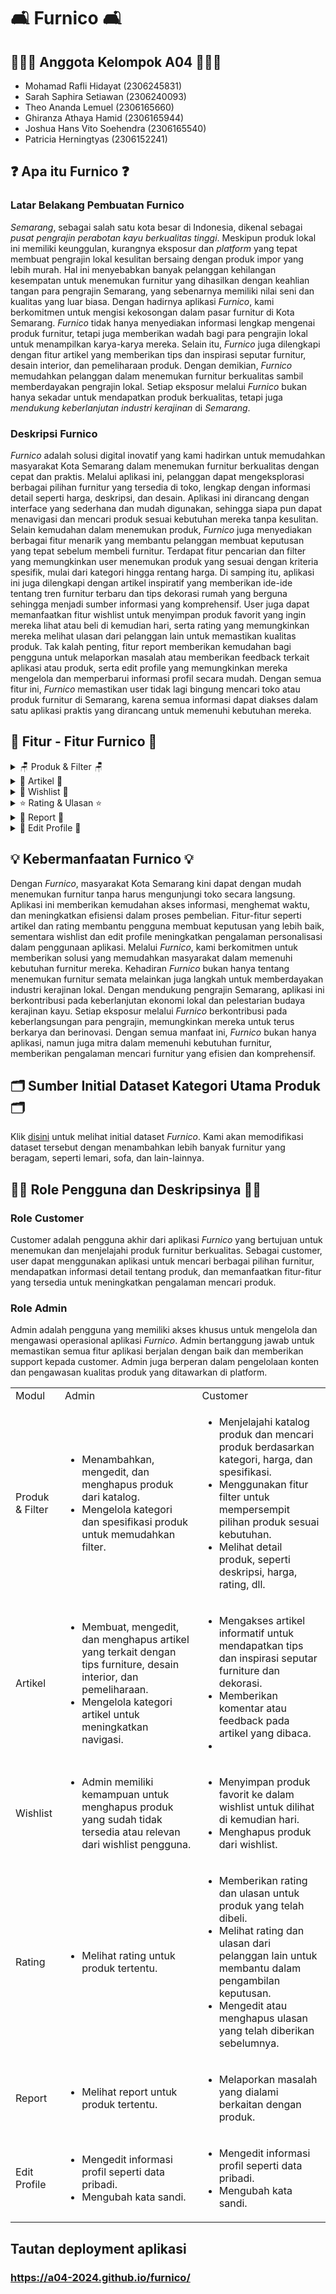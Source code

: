 # 🛋️ Furnico 🛋️

## 🙋🏻‍♂️ Anggota Kelompok A04 🙋🏻‍♀️
- Mohamad Rafli Hidayat (2306245831) 
- Sarah Saphira Setiawan (2306240093)
- Theo Ananda Lemuel (2306165660)
- Ghiranza Athaya Hamid (2306165944)
- Joshua Hans Vito Soehendra (2306165540)
- Patricia Herningtyas (2306152241)

## ❓ Apa itu Furnico ❓
### Latar Belakang Pembuatan Furnico
*Semarang*, sebagai salah satu kota besar di Indonesia, dikenal sebagai *pusat pengrajin perabotan kayu berkualitas tinggi*. Meskipun produk lokal ini memiliki keunggulan, kurangnya eksposur dan _platform_ yang tepat membuat pengrajin lokal kesulitan bersaing dengan produk impor yang lebih murah. Hal ini menyebabkan banyak pelanggan kehilangan kesempatan untuk menemukan furnitur yang dihasilkan dengan keahlian tangan para pengrajin Semarang, yang sebenarnya memiliki nilai seni dan kualitas yang luar biasa.
Dengan hadirnya aplikasi *Furnico*, kami berkomitmen untuk mengisi kekosongan dalam pasar furnitur di Kota Semarang. *Furnico* tidak hanya menyediakan informasi lengkap mengenai produk furnitur, tetapi juga memberikan wadah bagi para pengrajin lokal untuk menampilkan karya-karya mereka. Selain itu, *Furnico* juga dilengkapi dengan fitur artikel yang memberikan tips dan inspirasi seputar furnitur, desain interior, dan pemeliharaan produk. Dengan demikian, *Furnico* memudahkan pelanggan dalam menemukan furnitur berkualitas sambil memberdayakan pengrajin lokal. Setiap eksposur melalui *Furnico* bukan hanya sekadar untuk mendapatkan produk berkualitas, tetapi juga *mendukung keberlanjutan industri kerajinan* di *Semarang*.

### Deskripsi Furnico
*Furnico* adalah solusi digital inovatif yang kami hadirkan untuk memudahkan masyarakat Kota Semarang dalam menemukan furnitur berkualitas dengan cepat dan praktis. Melalui aplikasi ini, pelanggan dapat mengeksplorasi berbagai pilihan furnitur yang tersedia di toko, lengkap dengan informasi detail seperti harga, deskripsi, dan desain. Aplikasi ini dirancang dengan interface yang sederhana dan mudah digunakan, sehingga siapa pun dapat menavigasi dan mencari produk sesuai kebutuhan mereka tanpa kesulitan.
Selain kemudahan dalam menemukan produk, *Furnico* juga menyediakan berbagai fitur menarik yang membantu pelanggan membuat keputusan yang tepat sebelum membeli furnitur. Terdapat fitur pencarian dan filter yang memungkinkan user menemukan produk yang sesuai dengan kriteria spesifik, mulai dari kategori hingga rentang harga. Di samping itu, aplikasi ini juga dilengkapi dengan artikel inspiratif yang memberikan ide-ide tentang tren furnitur terbaru dan tips dekorasi rumah yang berguna sehingga menjadi sumber informasi yang komprehensif. User juga dapat memanfaatkan fitur wishlist untuk menyimpan produk favorit yang ingin mereka lihat atau beli di kemudian hari, serta rating yang memungkinkan mereka melihat ulasan dari pelanggan lain untuk memastikan kualitas produk. Tak kalah penting, fitur report memberikan kemudahan bagi pengguna untuk melaporkan masalah atau memberikan feedback terkait aplikasi atau produk, serta edit profile yang memungkinkan mereka mengelola dan memperbarui informasi profil secara mudah. Dengan semua fitur ini, *Furnico* memastikan user tidak lagi bingung mencari toko atau produk furnitur di Semarang, karena semua informasi dapat diakses dalam satu aplikasi praktis yang dirancang untuk memenuhi kebutuhan mereka.

## 🚀 Fitur - Fitur Furnico 🚀
<details>
<summary>🪑 Produk & Filter 🪑</summary>
Menyajikan katalog produk furnitur lengkap, memungkinkan pengguna dengan mudah menelusuri berbagai pilihan produk. Dilengkapi fitur filter yang canggih, pengguna dapat memfilter produk berdasarkan kategori, rentang harga, dan spesifikasi lainnya untuk menemukan produk yang sesuai dengan kebutuhan dan preferensi mereka.
</details>

<details>
<summary>
📰 Artikel 📰
</summary>
Menyediakan beragam artikel informatif yang mencakup tips memilih furnitur yang tepat, panduan merawat perabot, tren terbaru dalam desain interior, hingga inspirasi dekorasi rumah. Artikel ini dirancang untuk membantu pengguna membuat keputusan yang lebih cerdas dan kreatif dalam menata ruang mereka.
</details>

<details>
<summary>
🧺 Wishlist 🧺
</summary>
Pengguna dapat menyimpan produk-produk yang mereka sukai ke dalam daftar wishlist. Fitur ini memungkinkan mereka untuk dengan mudah mengakses kembali produk yang diinginkan pada kunjungan berikutnya atau saat siap untuk melakukan pembelian.
</details>

<details>
<summary>
⭐ Rating & Ulasan ⭐
</summary>
Menyediakan fitur penilaian dan ulasan yang memungkinkan pengguna melihat dan menulis ulasan dari pelanggan lain. Fitur ini membantu pengguna mendapatkan informasi tambahan mengenai kualitas produk berdasarkan pengalaman pengguna lain sebelum memutuskan pembelian.
</details>

<details>
<summary>
🚨 Report 🚨
</summary>
Memfasilitasi pengguna untuk melaporkan masalah atau memberikan feedback terkait produk.
</details>

<details>
<summary>
🪪 Edit Profile 🪪
</summary>
Pengguna dapat dengan mudah mengelola dan memperbarui informasi akun mereka melalui fitur Edit Profile. Pengguna bisa memperbarui nama, nomor telepon, serta referensi lain yang mempermudah pengalaman berbelanja mereka di masa mendatang.
</details>

## 💡 Kebermanfaatan Furnico 💡
Dengan *Furnico*, masyarakat Kota Semarang kini dapat dengan mudah menemukan furnitur tanpa harus mengunjungi toko secara langsung. Aplikasi ini memberikan kemudahan akses informasi, menghemat waktu, dan meningkatkan efisiensi dalam proses pembelian. Fitur-fitur seperti artikel dan rating membantu pengguna membuat keputusan yang lebih baik, sementara wishlist dan edit profile meningkatkan pengalaman personalisasi dalam penggunaan aplikasi. Melalui *Furnico*, kami berkomitmen untuk memberikan solusi yang memudahkan masyarakat dalam memenuhi kebutuhan furnitur mereka.
Kehadiran *Furnico* bukan hanya tentang menemukan furnitur semata melainkan juga langkah untuk memberdayakan industri kerajinan lokal. Dengan mendukung pengrajin Semarang, aplikasi ini berkontribusi pada keberlanjutan ekonomi lokal dan pelestarian budaya kerajinan kayu. Setiap eksposur melalui *Furnico* berkontribusi pada keberlangsungan para pengrajin, memungkinkan mereka untuk terus berkarya dan berinovasi. Dengan semua manfaat ini, *Furnico* bukan hanya aplikasi, namun juga mitra dalam memenuhi kebutuhan furnitur, memberikan pengalaman mencari furnitur yang efisien dan komprehensif.

## 🗂️ Sumber Initial Dataset Kategori Utama Produk 🗂️
Klik [disini](https://www.kaggle.com/datasets/mnuhrija/ikea-indonesia-chair-product) untuk melihat initial dataset *Furnico*.
Kami akan memodifikasi dataset tersebut dengan menambahkan lebih banyak furnitur yang beragam, seperti lemari, sofa, dan lain-lainnya.

## 🕵🏻 Role Pengguna dan Deskripsinya 🕵🏻
### Role Customer
Customer adalah pengguna akhir dari aplikasi *Furnico* yang bertujuan untuk menemukan dan menjelajahi produk furnitur berkualitas. Sebagai customer, user dapat menggunakan aplikasi untuk mencari berbagai pilihan furnitur, mendapatkan informasi detail tentang produk, dan memanfaatkan fitur-fitur yang tersedia untuk meningkatkan pengalaman mencari produk.

### Role Admin
Admin adalah pengguna yang memiliki akses khusus untuk mengelola dan mengawasi operasional aplikasi *Furnico*. Admin bertanggung jawab untuk memastikan semua fitur aplikasi berjalan dengan baik dan memberikan support kepada customer. Admin juga berperan dalam pengelolaan konten dan pengawasan kualitas produk yang ditawarkan di platform.

<table>
    <tr>
        <td>Modul</td>
        <td>Admin</td>
        <td>Customer</td>
    </tr>
    <tr>
        <td>Produk & Filter</td>
        <td>
            <ul>
                <li>Menambahkan, mengedit, dan menghapus produk dari katalog.</li>
                <li>Mengelola kategori dan spesifikasi produk untuk memudahkan filter.</li>
            </ul>
        </td>
        <td>
            <ul>
                <li>Menjelajahi katalog produk dan mencari produk berdasarkan kategori, harga, dan spesifikasi.</li>
                <li>Menggunakan fitur filter untuk mempersempit pilihan produk sesuai kebutuhan.</li>
                <li>Melihat detail produk, seperti deskripsi, harga, rating, dll.</li>
            </ul>
        </td>
    </tr>
    <tr>
        <td>Artikel</td>
        <td>
            <ul>
                <li>Membuat, mengedit, dan menghapus artikel yang terkait dengan tips furniture, desain interior, dan pemeliharaan.</li>
                <li>Mengelola kategori artikel untuk meningkatkan navigasi.</li>
            </ul>
        </td>
        <td>
            <ul>
                <li>Mengakses artikel informatif untuk mendapatkan tips dan inspirasi seputar furniture dan dekorasi.</li>
                <li>Memberikan komentar atau feedback pada artikel yang dibaca.<li>
            </ul>
        </td>
    </tr>
    <tr>
        <td>Wishlist</td>
        <td>
            <ul>
                <li>Admin memiliki kemampuan untuk menghapus produk yang sudah tidak tersedia atau relevan dari wishlist pengguna.</li>
            </ul>
        </td>
        <td>
            <ul>
                <li>Menyimpan produk favorit ke dalam wishlist untuk dilihat di kemudian hari.</li>
                <li>Menghapus produk dari wishlist.</li>
            </ul>
        </td>
    </tr>
    <tr>
        <td>Rating</td>
        <td>
            <ul>
                <li>Melihat rating untuk produk tertentu.</li>
            </ul>
        </td>
        <td>
            <ul>
                <li>Memberikan rating dan ulasan untuk produk yang telah dibeli.</li>
                <li>Melihat rating dan ulasan dari pelanggan lain untuk membantu dalam pengambilan keputusan.</li>
                <li>Mengedit atau menghapus ulasan yang telah diberikan sebelumnya.</li>
            </ul>
        </td>
    </tr>
    <tr>
        <td>Report</td>
        <td>
            <ul>
                <li>Melihat report untuk produk tertentu.</li>
            </ul>
        </td>
        <td>
            <ul>
                <li>Melaporkan masalah yang dialami berkaitan dengan produk.</li>
            </ul>
        </td>
    </tr>
    <tr>
        <td>Edit Profile</td>
        <td>
            <ul>
                <li>Mengedit informasi profil seperti data pribadi.</li>
                <li>Mengubah kata sandi.</li>
            </ul>
        </td>
        <td>
            <ul>
                <li>Mengedit informasi profil seperti data pribadi.</li>
                <li>Mengubah kata sandi.</li>
            </ul>
        </td>
    </tr>
</table>


## Tautan deployment aplikasi
### https://a04-2024.github.io/furnico/ 